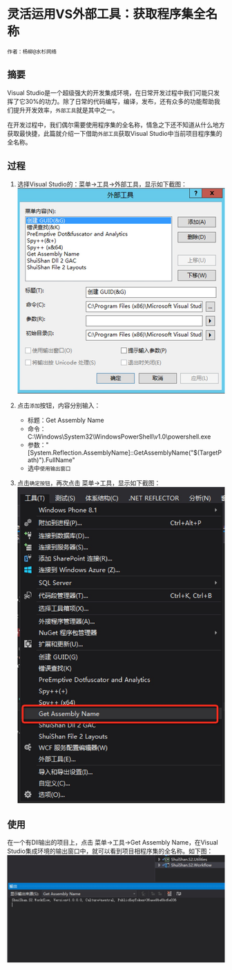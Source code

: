 # 灵活运用VS外部工具：获取程序集全名称
    作者：杨柳@水杉网络

## 摘要
Visual Studio是一个超级强大的开发集成环境，在日常开发过程中我们可能只发挥了它30%的功力。除了日常的代码编写，编译，发布，还有众多的功能帮助我们提升开发效率，`外部工具`就是其中之一。

在开发过程中，我们偶尔需要使用程序集的全名称，情急之下还不知道从什么地方获取最快捷，此篇就介绍一下借助`外部工具`获取Visual Studio中当前项目程序集的全名称。

## 过程
1. 选择Visual Studio的：菜单->工具->外部工具，显示如下截图：
![](imgs/20150608.001.png)

2. 点击`添加`按钮，内容分别输入：
    * 标题：Get Assembly Name
    * 命令：C:\Windows\System32\WindowsPowerShell\v1.0\powershell.exe
    * 参数："[System.Reflection.AssemblyName]::GetAssemblyName(\"$(TargetPath)\").FullName"
    * 选中`使用输出窗口`

3. 点击`确定按钮`，再次点击 菜单->工具，显示如下截图：
![](imgs/20150608.002.png)

## 使用
在一个有Dll输出的项目上，点击 菜单->工具->Get Assembly Name，在Visual Studio集成环境的输出窗口中，就可以看到项目相程序集的全名称。如下图：
![](imgs/20150608.003.png)
